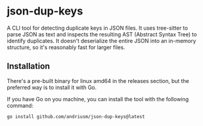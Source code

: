 # json-dup-keys

A CLI tool for detecting duplicate keys in JSON files. It uses tree-sitter to parse JSON as text and inspects the
resulting AST (Abstract Syntax Tree) to identify duplicates. It doesn't deserialize the entire JSON into an in-memory
structure, so it's reasonably fast for larger files.

## Installation

There's a pre-built binary for linux amd64 in the releases section, but the preferred way is to install it with Go.

If you have Go on you machine, you can install the tool with the following command:

```sh 
go install github.com/andriusm/json-dup-keys@latest
```
